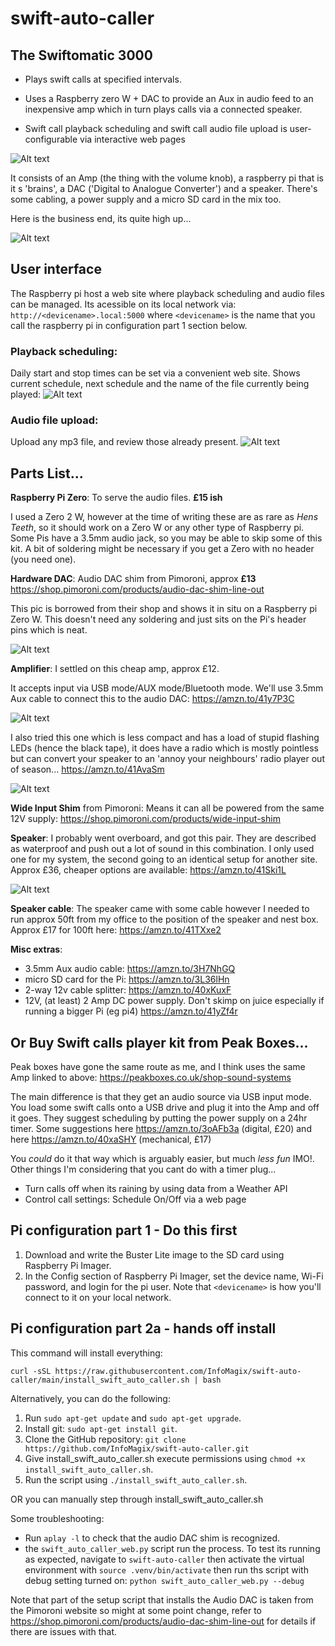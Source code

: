 # swift-auto-caller



## The Swiftomatic 3000
* Plays swift calls at specified intervals.  
* Uses a Raspberry zero W + DAC to provide an Aux in audio feed to an inexpensive amp which in turn plays calls via a connected speaker.

* Swift call playback scheduling and  swift call audio file upload is user-configurable via interactive  web pages 

![Alt text](images/swiftomatic_3000.jpeg)

It consists of an Amp (the thing with the volume knob), a raspberry pi that is it s 'brains', a DAC ('Digital to Analogue Converter') and a speaker.  There's some cabling, a power supply and a micro SD card in the mix too. 

Here is the business end, its quite high up...

![Alt text](images/Box_in_situ_2.jpeg)

## User interface
The Raspberry pi host a web site where playback scheduling and audio files can be managed.  Its acessible on its local network via:
`http://<devicename>.local:5000` where `<devicename>` is the name that you call the raspberry pi in configuration part 1 section below.

### **Playback scheduling:**
Daily start and stop times can be set via a convenient web site.
Shows current schedule, next schedule and the name of the file currently being played:
![Alt text](images/GIU_schedule.jpeg)


### **Audio file upload:**
Upload any mp3 file, and review those already present.
![Alt text](images/GUI_audioFileManagememt.jpeg)

## Parts List...

**Raspberry Pi Zero**: To serve the audio files. **£15 ish**

I used a Zero 2 W, however at the time of writing these are as rare as *Hens Teeth*, so it should work on a Zero W or any other type of Raspberry pi.  Some Pis have a 3.5mm audio jack, so you may be able to skip some of this kit. A bit of soldering might be necessary if you get a Zero with no header (you need one).

**Hardware DAC**: Audio DAC shim from Pimoroni, approx **£13**
https://shop.pimoroni.com/products/audio-dac-shim-line-out

This pic is borrowed from their shop and shows it in situ on a Raspberry pi Zero W.  This doesn't need any soldering and just sits on the Pi's header pins which is neat.

![Alt text](images/DAC.jpeg)


**Amplifier**:  I settled on this cheap amp, approx £12.

It accepts input via USB mode/AUX mode/Bluetooth mode.  We'll use 3.5mm Aux cable to connect this to the audio DAC:
https://amzn.to/41y7P3C

![Alt text](images/amp_2.jpeg)

I also tried this one which is less compact and has a load of stupid flashing LEDs (hence the black tape), it does have a radio which is mostly pointless but can convert your speaker to an 'annoy your neighbours' radio player out of season... https://amzn.to/41AvaSm 

![Alt text](images/amp_1.jpeg)

**Wide Input Shim** from Pimoroni: Means it can all be powered from the same 12V supply: 
https://shop.pimoroni.com/products/wide-input-shim 


**Speaker**: I probably went overboard, and got this pair.  They are described as waterproof and push out a lot of sound in this combination.  I only used one for my system, the second going to an identical setup for another site.  Approx £36, cheaper options are available:
https://amzn.to/41Ski1L 

![Alt text](images/speakers.jpeg)


**Speaker cable**: The speaker came with some cable however I needed to run approx  50ft from my office to the position of the speaker and nest box.  Approx £17 for 100ft here:  https://amzn.to/41TXxe2 

**Misc extras**:
* 3.5mm Aux audio cable:    https://amzn.to/3H7NhGQ
* micro SD card for the Pi:        https://amzn.to/3L36lHn 
* 2-way 12v cable splitter:    https://amzn.to/40xKuxF 
* 12V, (at least) 2 Amp DC power supply.  Don't skimp on juice especially if running a bigger Pi (eg pi4)    https://amzn.to/41yZf4r    


## **Or Buy Swift calls player kit from Peak Boxes...**
Peak boxes have gone the same route as me, and I think uses the same Amp linked to above:  https://peakboxes.co.uk/shop-sound-systems

The main difference is that they get an audio source via USB input mode.  You load some swift calls onto a USB drive and plug it into the Amp and off it goes.  They suggest scheduling by putting the power supply on a 24hr timer.  Some suggestions here https://amzn.to/3oAFb3a (digital, £20)
 and here https://amzn.to/40xaSHY (mechanical, £17)

You *could* do it that way which is arguably easier, but much *less fun* IMO!.  Other things I'm considering that you cant do with a timer plug...
* Turn calls off when its raining by using data from a Weather API
* Control call settings: Schedule On/Off via a web page


## Pi configuration part 1 - Do this first

1. Download and write the Buster Lite image to the SD card using Raspberry Pi Imager.
2. In the Config section of Raspberry Pi Imager, set the device name, Wi-Fi password, and login for the pi user.  Note that `<devicename>` is how you'll connect to it on your local network.

## Pi configuration part 2a - hands off install

This command will install everything:

`curl -sSL https://raw.githubusercontent.com/InfoMagix/swift-auto-caller/main/install_swift_auto_caller.sh | bash`

Alternatively, you can do the following:

1. Run `sudo apt-get update` and `sudo apt-get upgrade`.
2. Install git: `sudo apt-get install git`.
3. Clone the GitHub repository: `git clone https://github.com/InfoMagix/swift-auto-caller.git` 
4. Give install_swift_auto_caller.sh execute permissions using `chmod +x install_swift_auto_caller.sh`. 
5. Run the script using `./install_swift_auto_caller.sh`.

OR you can manually step through install_swift_auto_caller.sh

Some troubleshooting:

* Run `aplay -l` to check that the audio DAC shim is recognized.
* the `swift_auto_caller_web.py` script run the process.  To test its running as expected, navigate to `swift-auto-caller` then activate the virtual environment with `source .venv/bin/activate` then run ths script with debug setting turned on: `python swift_auto_caller_web.py --debug` 

Note that part of the setup script that installs the Audio DAC is taken from the Pimoroni website so might at some point change, refer to https://shop.pimoroni.com/products/audio-dac-shim-line-out for details if there are issues with that.